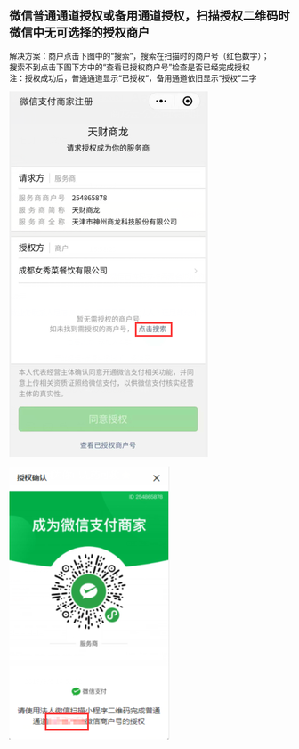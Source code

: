 ## 微信普通通道授权或备用通道授权，扫描授权二维码时微信中无可选择的授权商户

解决方案：商户点击下图中的“搜索”，搜索在扫描时的商户号（红色数字）；  
搜索不到点击下图下方中的“查看已授权商户号”检查是否已经完成授权  
注：授权成功后，普通通道显示“已授权”，备用通道依旧显示“授权”二字

![1](picture\图片5.png)

![2](picture\图片6.png)